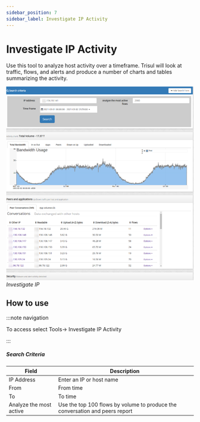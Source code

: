 ```yaml
---
sidebar_position: 7
sidebar_label: Investigate IP Activity
---
```


# Investigate IP Activity

Use this tool to analyze host activity over a timeframe. Trisul will
look at traffic, flows, and alerts and produce a number of charts and
tables summarizing the activity.

![](images/Investigate_IP.png)  
*Investigate IP*

## How to use

:::note navigation

To access select Tools-\> Investigate IP Activity

:::

##### Search Criteria

| Field                   | Description                                                                  |
| ----------------------- | ---------------------------------------------------------------------------- |
| IP Address              | Enter an IP or host name                                                     |
| From                    | From time                                                                    |
| To                      | To time                                                                      |
| Analyze the most active | Use the top 100 flows by volume to produce the conversation and peers report |
